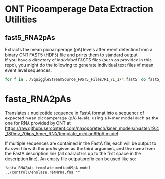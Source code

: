 # ONT Picoamperage Data Extraction Utilities 

## fast5_RNA2pAs
Extracts the mean picoamperage (pA) levels after event detection from a binary ONT FAST5 (HDF5) file and prints them to standard output.  
If you have a directory of *individual* FAST5 files (such as provided in this repo), you might do the following to generate individual 
text files of mean event level sequences:

```bash
for f in ../SquiggleStreamSource_FAST5_Files/R1_71_1/*.fast5; do fast5_RNA2pAs $f > ${f/fast5/means.txt}; done
```

# fasta_RNA2pAs
Translates a nucleotide sequence in FastA format into a sequence of expected mean picoamperage (pA) levels, using a k-mer model such as the one 
for RNA provided by ONT at https://raw.githubusercontent.com/nanoporetech/kmer_models/master/r9.4_180mv_70bps_5mer_RNA/template_median69pA.model

If multiple sequences are contained in the FastA file, each will be output to its own file with the prefix given as the third argument, and the 
name from the FastA description line (all characters up to the first space in the description line). An empty file output prefix can be used like so:

```shell
fasta_RNA2pAs template_median69pA.model ../controls/enolase.refMrna.fna ""
```
